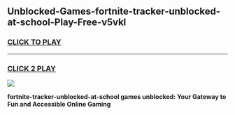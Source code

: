
## Unblocked-Games-fortnite-tracker-unblocked-at-school-Play-Free-v5vkl
<h3>
<a href="https://premium76.site?title=fortnite-tracker-unblocked-at-school&ref=23A">CLICK TO PLAY</a></h3>
<hr>

<h3>
<a href="https://premium76.site?title=fortnite-tracker-unblocked-at-school&ref=23A">CLICK 2 PLAY</a>
  
</h3>

<a href="https://premium76.site?title=fortnite-tracker-unblocked-at-school&ref=23A"><img src="https://clearcache.store/games.png"></a>


**fortnite-tracker-unblocked-at-school games unblocked: Your Gateway to Fun and Accessible Online Gaming**
